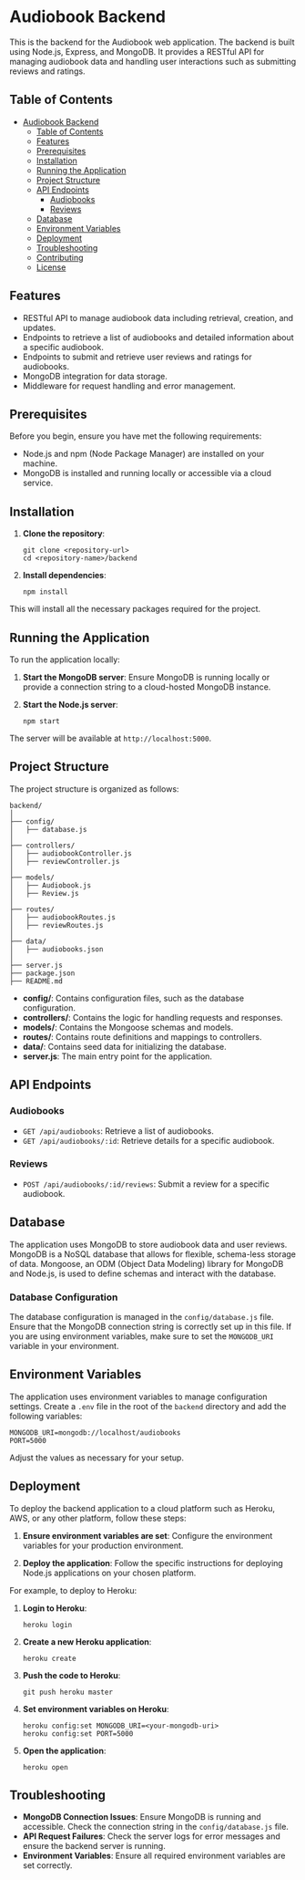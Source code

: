 # Audiobook Backend

This is the backend for the Audiobook web application. The backend is built using Node.js, Express, and MongoDB. It provides a RESTful API for managing audiobook data and handling user interactions such as submitting reviews and ratings.

## Table of Contents

- [Audiobook Backend](#audiobook-backend)
  - [Table of Contents](#table-of-contents)
  - [Features](#features)
  - [Prerequisites](#prerequisites)
  - [Installation](#installation)
  - [Running the Application](#running-the-application)
  - [Project Structure](#project-structure)
  - [API Endpoints](#api-endpoints)
    - [Audiobooks](#audiobooks)
    - [Reviews](#reviews)
  - [Database](#database)
  - [Environment Variables](#environment-variables)
  - [Deployment](#deployment)
  - [Troubleshooting](#troubleshooting)
  - [Contributing](#contributing)
  - [License](#license)

## Features

- RESTful API to manage audiobook data including retrieval, creation, and updates.
- Endpoints to retrieve a list of audiobooks and detailed information about a specific audiobook.
- Endpoints to submit and retrieve user reviews and ratings for audiobooks.
- MongoDB integration for data storage.
- Middleware for request handling and error management.

## Prerequisites

Before you begin, ensure you have met the following requirements:

- Node.js and npm (Node Package Manager) are installed on your machine.
- MongoDB is installed and running locally or accessible via a cloud service.

## Installation

1. **Clone the repository**:
    ```
    git clone <repository-url>
    cd <repository-name>/backend
    ```

2. **Install dependencies**:
    ```
    npm install
    ```

This will install all the necessary packages required for the project.

## Running the Application

To run the application locally:

1. **Start the MongoDB server**: Ensure MongoDB is running locally or provide a connection string to a cloud-hosted MongoDB instance.

2. **Start the Node.js server**:
    ```
    npm start
    ```

The server will be available at `http://localhost:5000`.

## Project Structure

The project structure is organized as follows:

```
backend/
│
├── config/
│   ├── database.js
│
├── controllers/
│   ├── audiobookController.js
│   ├── reviewController.js
│
├── models/
│   ├── Audiobook.js
│   ├── Review.js
│
├── routes/
│   ├── audiobookRoutes.js
│   ├── reviewRoutes.js
│
├── data/
│   ├── audiobooks.json
│
├── server.js
├── package.json
├── README.md
```

- **config/**: Contains configuration files, such as the database configuration.
- **controllers/**: Contains the logic for handling requests and responses.
- **models/**: Contains the Mongoose schemas and models.
- **routes/**: Contains route definitions and mappings to controllers.
- **data/**: Contains seed data for initializing the database.
- **server.js**: The main entry point for the application.

## API Endpoints

### Audiobooks

- `GET /api/audiobooks`: Retrieve a list of audiobooks.
- `GET /api/audiobooks/:id`: Retrieve details for a specific audiobook.

### Reviews

- `POST /api/audiobooks/:id/reviews`: Submit a review for a specific audiobook.

## Database

The application uses MongoDB to store audiobook data and user reviews. MongoDB is a NoSQL database that allows for flexible, schema-less storage of data. Mongoose, an ODM (Object Data Modeling) library for MongoDB and Node.js, is used to define schemas and interact with the database.

### Database Configuration

The database configuration is managed in the `config/database.js` file. Ensure that the MongoDB connection string is correctly set up in this file. If you are using environment variables, make sure to set the `MONGODB_URI` variable in your environment.

## Environment Variables

The application uses environment variables to manage configuration settings. Create a `.env` file in the root of the `backend` directory and add the following variables:

```
MONGODB_URI=mongodb://localhost/audiobooks
PORT=5000
```

Adjust the values as necessary for your setup.

## Deployment

To deploy the backend application to a cloud platform such as Heroku, AWS, or any other platform, follow these steps:

1. **Ensure environment variables are set**: Configure the environment variables for your production environment.

2. **Deploy the application**: Follow the specific instructions for deploying Node.js applications on your chosen platform.

For example, to deploy to Heroku:

1. **Login to Heroku**:
    ```
    heroku login
    ```

2. **Create a new Heroku application**:
    ```
    heroku create
    ```

3. **Push the code to Heroku**:
    ```
    git push heroku master
    ```

4. **Set environment variables on Heroku**:
    ```
    heroku config:set MONGODB_URI=<your-mongodb-uri>
    heroku config:set PORT=5000
    ```

5. **Open the application**:
    ```
    heroku open
    ```

## Troubleshooting

- **MongoDB Connection Issues**: Ensure MongoDB is running and accessible. Check the connection string in the `config/database.js` file.
- **API Request Failures**: Check the server logs for error messages and ensure the backend server is running.
- **Environment Variables**: Ensure all required environment variables are set correctly.



